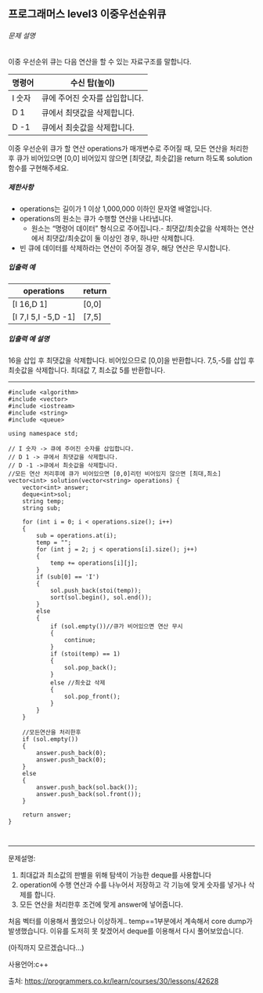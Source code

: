 ## 프로그래머스 level3 이중우선순위큐

###### 문제 설명

이중 우선순위 큐는 다음 연산을 할 수 있는 자료구조를 말합니다.

| 명령어 | 수신 탑(높이)                  |
| ------ | ------------------------------ |
| I 숫자 | 큐에 주어진 숫자를 삽입합니다. |
| D 1    | 큐에서 최댓값을 삭제합니다.    |
| D -1   | 큐에서 최솟값을 삭제합니다.    |

이중 우선순위 큐가 할 연산 operations가 매개변수로 주어질 때, 모든 연산을 처리한 후 큐가 비어있으면 [0,0] 비어있지 않으면 [최댓값, 최솟값]을 return 하도록 solution 함수를 구현해주세요.

##### 제한사항

- operations는 길이가 1 이상 1,000,000 이하인 문자열 배열입니다.
- operations의 원소는 큐가 수행할 연산을 나타냅니다.
  - 원소는 “명령어 데이터” 형식으로 주어집니다.- 최댓값/최솟값을 삭제하는 연산에서 최댓값/최솟값이 둘 이상인 경우, 하나만 삭제합니다.
- 빈 큐에 데이터를 삭제하라는 연산이 주어질 경우, 해당 연산은 무시합니다.

##### 입출력 예

| operations          | return |
| ------------------- | ------ |
| [I 16,D 1]          | [0,0]  |
| [I 7,I 5,I -5,D -1] | [7,5]  |

##### 입출력 예 설명

16을 삽입 후 최댓값을 삭제합니다. 비어있으므로 [0,0]을 반환합니다.
7,5,-5를 삽입 후 최솟값을 삭제합니다. 최대값 7, 최소값 5를 반환합니다.

___

```
#include <algorithm>
#include <vector>
#include <iostream>
#include <string>
#include <queue>

using namespace std;

// I 숫자 -> 큐에 주어진 숫자를 삽입합니다.
// D 1 -> 큐에서 최댓값을 삭제합니다.
// D -1 ->큐에서 최솟값을 삭제합니다.
//모든 연산 처리후에 큐가 비어있으면 [0,0]리턴 비어있지 않으면 [최대,최소]
vector<int> solution(vector<string> operations) {
	vector<int> answer;
	deque<int>sol;
	string temp;
	string sub;

	for (int i = 0; i < operations.size(); i++)
	{
		sub = operations.at(i);
		temp = "";
		for (int j = 2; j < operations[i].size(); j++)
		{
			temp += operations[i][j];
		}
		if (sub[0] == 'I')
		{
			sol.push_back(stoi(temp));
			sort(sol.begin(), sol.end());
		}
		else
		{
			if (sol.empty())//큐가 비어있으면 연산 무시 
			{
				continue;
			}
			if (stoi(temp) == 1)
			{
				sol.pop_back();
			}
			else //최솟값 삭제
			{
				sol.pop_front();
			}
		}
	}

	//모든연산을 처리한후
	if (sol.empty())
	{
		answer.push_back(0);
		answer.push_back(0);
	}
	else
	{
		answer.push_back(sol.back());
		answer.push_back(sol.front());
	}

	return answer;
}



```

___

문제설명:

1. 최대값과 최소값의 판별을 위해 탐색이 가능한 deque를 사용합니다
2. operation에 수행 연산과 수를 나누어서 저장하고 각 기능에 맞게 숫자를 넣거나 삭제를 합니다.
3. 모든 연산을 처리한후 조건에 맞게 answer에 넣어줍니다.



처음 벡터를 이용해서 풀었으나 이상하게.. temp==1부분에서 계속해서 core dump가 발생했습니다. 이유를 도저히 못 찾겠어서 deque를 이용해서 다시 풀어보았습니다.

(아직까지 모르겠습니다...)

사용언어:c++

출처: https://programmers.co.kr/learn/courses/30/lessons/42628